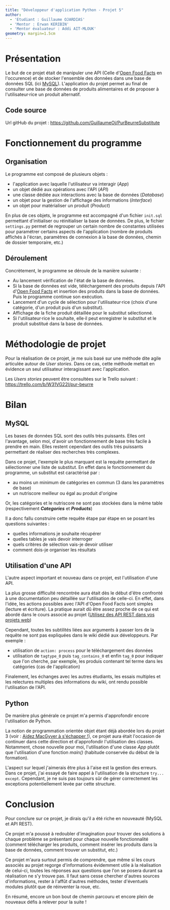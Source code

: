 ```yaml
---
title: "Développeur d'application Python - Projet 5"
author:
  - 'Etudiant : Guillaume OJARDIAS'
  - 'Mentor : Erwan KERIBIN'
  - 'Mentor évaluateur : Addi AIT-MLOUK'
geometry: margin=1.5cm
---
```


# Présentation

Le but de ce projet était de manipuler une API (Celle d'[Open Food Facts](https://fr.openfoodfacts.org/) en l'occurence) et de stocker l'ensemble des données dans une base de données SQL (ici [MySQL](https://www.mysql.com/fr/)).
L'application du projet permet au final de consulter une base de données de produits alimentaires et de proposer à l'utilisateur·rice un produit alternatif.

## Code source

Url gitHub du projet : https://github.com/GuillaumeOj/PurBeurreSubstitute

# Fonctionnement du programme

## Organisation

Le programme est composé de plusieurs objets :

- l'application avec laquelle l'utilisateur va interagir (*App*)
- un objet dédié aux opérations avec l'API (*API*)
- une classe dédiée aux interactions avec la base de données (*Database*)
- un objet pour la gestion de l'affichage des informations (*Interface*)
- un objet pour matérialiser un produit (*Product*)

En plus de ces objets, le programme est accompagné d'un fichier `init.sql` permettant d'initialiser ou réinitialiser la base de données. De plus, le fichier `settings.py` permet de regrouper un certain nombre de constantes utilisées pour paramétrer certains aspects de l'application (nombre de produits affichés à l'écran, paramètres de connexion à la base de données, chemin de dossier temporaire, etc.)

## Déroulement

Concrètement, le programme se déroule de la manière suivante :

- Au lancement vérification de l'état de la base de données.
- Si la base de données est vide, téléchargement des produits depuis l'API d'[Open Food Facts](https://fr.openfoodfacts.org/) et insertion des produits dans la base de données. Puis le programme continue son exécution.
- Lancement d'un cycle de sélection pour l'utilisateur·rice (choix d'une catégorie, d'un produit puis d'un substitut).
- Affichage de la fiche produit détaillée pour le substitut sélectionné.
- Si l'utilisateur·rice le souhaite, elle·il peut enregistrer le substitut et le produit substitué dans la base de données.

# Méthodologie de projet

Pour la réalisation de ce projet, je me suis basé sur une méthode dite agile articulée autour de *User stories*.
Dans ce cas, cette méthode mettait en évidence un seul utilisateur interagissant avec l'application.

Les *Users stories* peuvent être consultées sur le Trello suivant : https://trello.com/b/W31VG22I/pur-beurre

# Bilan

## MySQL

Les bases de données SQL sont des outils très puissants. Elles ont l'avantage, selon moi, d'avoir un fonctionnement de base très facile à prendre en main. Elles restent cependant des outils très puissants permettant de réaliser des recherches très complexes.

Dans ce projet, l'exemple le plus marquant est la requête permettant de sélectionner une liste de substitut.
En effet dans le fonctionnement du programme, un substitut est caractérisé par :

- au moins un minimum de catégories en commun (3 dans les paramètres de base)
- un nutriscore meilleur ou égal au produit d'origine

Or, les catégories et le nutriscore ne sont pas stockées dans la même table (respectivement ***Categories*** et ***Products***)

Il a donc fallu construire cette requête étape par étape en se posant les questions suivantes :

- quelles informations je souhaite récupérer
- quelles tables je vais devoir interroger
- quels critères de sélection vais-je devoir utiliser
- comment dois-je organiser les résultats

## Utilisation d'une API

L'autre aspect important et nouveau dans ce projet, est l'utilisation d'une API.

La plus grosse difficulté rencontrée aura était dès le début d'être confronté à une documentation peu détaillée sur l'utilisation de celle-ci.
En effet, dans l'idée, les actions possibles avec l'API d'Open Food Facts sont simples (lecture et écriture). La pratique aurait dû être assez proche de ce qui est abordé dans le cours associé au projet ([Utilisez des API REST dans vos projets web](https://openclassrooms.com/fr/courses/3449001-utilisez-des-api-rest-dans-vos-projets-web))

Cependant, toutes les subtilités liées aux arguments à passer lors de la requête ne sont pas expliquées dans le wiki dédié aux développeurs. Par exemple :

- utilisation de `action: process` pour le téléchargement des données
- utilisation de `tagtype_0` puis `tag_contains_0` et enfin `tag_0` pour indiquer que l'on cherche, par exemple, les produis contenant tel terme dans les catégories (cas de l'application)

Finalement, les échanges avec les autres étudiants, les essais multiples et les relectures multiples des informations du wiki, ont rendu possible l'utilisation de l'API.


## Python

De manière plus générale ce projet m'a permis d'approfondir encore l'utilisation de Python.

La notion de programmation orientée objet étant déjà abordée lors du projet 3 (voir : [Aidez MacGyver à s'échapper !](https://github.com/GuillaumeOj/HelpMacGyver)), ce projet aura était l'occasion de continuer dans cette direction et d'approfondir l'utilisation des classes. Notamment, chose nouvelle pour moi, l'utilisation d'une classe *App* plutôt que l'utilisation d'une fonction *main()* (habitude conservée du début de la formation).

L'aspect sur lequel j'aimerais être plus à l'aise est la gestion des erreurs.
Dans ce projet, j'ai essayé de faire appel à l'utilisation de la structure `try... except`. Cependant, je ne suis pas toujours sûr de gérer correctement les exceptions potentiellement levée par cette structure.

# Conclusion

Pour conclure sur ce projet, je dirais qu'il a été riche en nouveauté (MySQL et API REST).

Ce projet m'a poussé à redoubler d'imagination pour trouver des solutions à chaque problème se présentant pour chaque nouvelle fonctionnalité (comment télécharger les produits, comment insérer les produits dans la base de données, comment trouver un substitut, etc.)

Ce projet m'aura surtout permis de comprendre, que même si les cours associés au projet regorge d'informations évidemment utile à la réalisation de celui-ci, toutes les réponses aux questions que l'on se posera durant sa réalisation ne s'y trouve pas.
Il faut sans cesse chercher d'autres sources d'informations, rester à l'affût d'autres méthodes, tester d'éventuels modules plutôt que de réinventer la roue, etc.

En résumé, encore un bon bout de chemin parcouru et encore plein de nouveaux défis à relever pour la suite !
